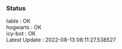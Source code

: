 ### Status


table : OK  
hogwarts : OK  
icy-bot : OK  
Latest Update : 2022-08-13 08:11:27.538527
